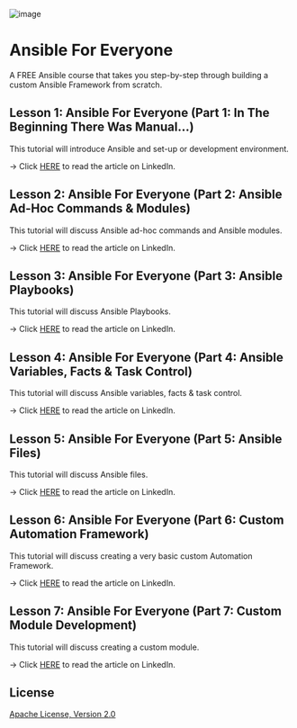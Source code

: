 ![image](https://github.com/mytechnotalent/Ansible-For-Everyone/blob/main/Ansible%20For%20Everyone.png?raw=true)

# Ansible For Everyone
A FREE Ansible course that takes you step-by-step through building a custom Ansible Framework from scratch.

## Lesson 1: Ansible For Everyone (Part 1: In The Beginning There Was Manual...)
This tutorial will introduce Ansible and set-up or development environment.

-> Click [HERE](https://www.linkedin.com/pulse/lesson-1-ansible-everyone-part-beginning-manual-kevin-thomas/) to read the article on LinkedIn.

## Lesson 2: Ansible For Everyone (Part 2: Ansible Ad-Hoc Commands & Modules)
This tutorial will discuss Ansible ad-hoc commands and Ansible modules.

-> Click [HERE](https://www.linkedin.com/pulse/ansible-everyone-part-2-ad-hoc-commands-modules-kevin-thomas/) to read the article on LinkedIn.

## Lesson 3: Ansible For Everyone (Part 3: Ansible Playbooks)
This tutorial will discuss Ansible Playbooks.

-> Click [HERE](https://www.linkedin.com/pulse/ansible-everyone-part-3-playbooks-kevin-thomas/) to read the article on LinkedIn.

## Lesson 4: Ansible For Everyone (Part 4: Ansible Variables, Facts & Task Control)
This tutorial will discuss Ansible variables, facts & task control.

-> Click [HERE](https://www.linkedin.com/pulse/ansible-everyone-part-4-variables-facts-task-control-kevin-thomas/) to read the article on LinkedIn.

## Lesson 5: Ansible For Everyone (Part 5: Ansible Files)
This tutorial will discuss Ansible files.

-> Click [HERE](https://www.linkedin.com/pulse/ansible-everyone-part-5-files-kevin-thomas/) to read the article on LinkedIn.

## Lesson 6: Ansible For Everyone (Part 6: Custom Automation Framework)
This tutorial will discuss creating a very basic custom Automation Framework.

-> Click [HERE]() to read the article on LinkedIn.

## Lesson 7: Ansible For Everyone (Part 7: Custom Module Development)
This tutorial will discuss creating a custom module.

-> Click [HERE]() to read the article on LinkedIn.

## License
[Apache License, Version 2.0](https://www.apache.org/licenses/LICENSE-2.0)
